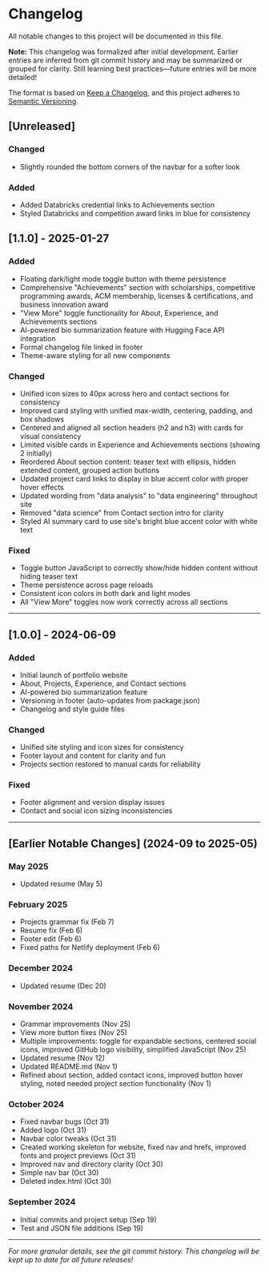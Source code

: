 # Changelog

All notable changes to this project will be documented in this file.

**Note:** This changelog was formalized after initial development. Earlier entries are inferred from git commit history and may be summarized or grouped for clarity. Still learning best practices—future entries will be more detailed!

The format is based on [Keep a Changelog](https://keepachangelog.com/en/1.0.0/), and this project adheres to [Semantic Versioning](https://semver.org/spec/v2.0.0.html).

## [Unreleased]

### Changed
- Slightly rounded the bottom corners of the navbar for a softer look

### Added
- Added Databricks credential links to Achievements section
- Styled Databricks and competition award links in blue for consistency

## [1.1.0] - 2025-01-27
### Added
- Floating dark/light mode toggle button with theme persistence
- Comprehensive "Achievements" section with scholarships, competitive programming awards, ACM membership, licenses & certifications, and business innovation award
- "View More" toggle functionality for About, Experience, and Achievements sections
- AI-powered bio summarization feature with Hugging Face API integration
- Formal changelog file linked in footer
- Theme-aware styling for all new components

### Changed
- Unified icon sizes to 40px across hero and contact sections for consistency
- Improved card styling with unified max-width, centering, padding, and box shadows
- Centered and aligned all section headers (h2 and h3) with cards for visual consistency
- Limited visible cards in Experience and Achievements sections (showing 2 initially)
- Reordered About section content: teaser text with ellipsis, hidden extended content, grouped action buttons
- Updated project card links to display in blue accent color with proper hover effects
- Updated wording from "data analysis" to "data engineering" throughout site
- Removed "data science" from Contact section intro for clarity
- Styled AI summary card to use site's bright blue accent color with white text

### Fixed
- Toggle button JavaScript to correctly show/hide hidden content without hiding teaser text
- Theme persistence across page reloads
- Consistent icon colors in both dark and light modes
- All "View More" toggles now work correctly across all sections

---

## [1.0.0] - 2024-06-09
### Added
- Initial launch of portfolio website
- About, Projects, Experience, and Contact sections
- AI-powered bio summarization feature
- Versioning in footer (auto-updates from package.json)
- Changelog and style guide files

### Changed
- Unified site styling and icon sizes for consistency
- Footer layout and content for clarity and fun
- Projects section restored to manual cards for reliability

### Fixed
- Footer alignment and version display issues
- Contact and social icon sizing inconsistencies

---

## [Earlier Notable Changes] (2024-09 to 2025-05)

### May 2025
- Updated resume (May 5)

### February 2025
- Projects grammar fix (Feb 7)
- Resume fix (Feb 6)
- Footer edit (Feb 6)
- Fixed paths for Netlify deployment (Feb 6)

### December 2024
- Updated resume (Dec 20)

### November 2024
- Grammar improvements (Nov 25)
- View more button fixes (Nov 25)
- Multiple improvements: toggle for expandable sections, centered social icons, improved GitHub logo visibility, simplified JavaScript (Nov 25)
- Updated resume (Nov 12)
- Updated README.md (Nov 1)
- Refined about section, added contact icons, improved button hover styling, noted needed project section functionality (Nov 1)

### October 2024
- Fixed navbar bugs (Oct 31)
- Added logo (Oct 31)
- Navbar color tweaks (Oct 31)
- Created working skeleton for website, fixed nav and hrefs, improved fonts and project previews (Oct 31)
- Improved nav and directory clarity (Oct 30)
- Simple nav bar (Oct 30)
- Deleted index.html (Oct 30)

### September 2024
- Initial commits and project setup (Sep 19)
- Test and JSON file additions (Sep 19)

---

*For more granular details, see the git commit history. This changelog will be kept up to date for all future releases!* 